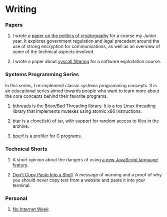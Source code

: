 
# Writing

### Papers

1. I wrote a [paper on the politics of cryptography](/resources/crypto_paper.pdf) for a course my Junior year. It explores
government regulation and legal precedent around the use of strong encryption for communications, as well as an overview of
some of the technical aspects involved.

2. I wrote a paper about [syscall filtering](/resources/syscall_paper.pdf) for a software exploitation course.


### Systems Programming Series

In this series, I re-implement classic systems programming concepts. It is an educational series aimed towards people who want to learn more about the core concepts behind their favorite programs.

1. [bthreads](bthreads.html) is the Brian/Bad Threading library. It is a toy
 Linux threading library that implements mutexes using atomic x86 instructions.

2. [btar](btar.html) is a clone(ish) of tar, with support for random access to files in the archive.

3. [bperf](bperf.html) is a profiler for C programs.


### Technical Shorts

1. A short opinion about the dangers of using [a new JavaScript language feature](object-literals.html).

2. [Don't Copy Paste Into a Shell](copy-paste-shell.html). A message of warning and a proof of why you should never copy text from a website and paste it into your terminal.


### Personal

1. [No Internet Week](no-internet-week.html)



